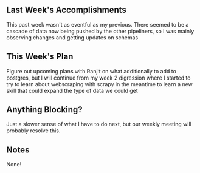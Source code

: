 ## Last Week's Accomplishments

This past week wasn't as eventful as my previous. There seemed to be a cascade of data now being pushed by the other pipeliners, so I was mainly observing changes and getting updates on schemas 

## This Week's Plan

Figure out upcoming plans with Ranjit on what additionally to add to postgres, but I will continue from my week 2 digression where I started to try to learn about webscraping with scrapy in the meantime to learn a new skill that could expand the type of data we could get

## Anything Blocking?

Just a slower sense of what I have to do next, but our weekly meeting will probably resolve this.

## Notes

None!